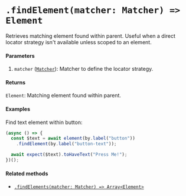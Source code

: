 # `.findElement(matcher: Matcher) => Element`

Retrieves matching element found within parent. Useful when a direct locator strategy isn't available unless scoped to an element.

#### Parameters

1. `matcher` ([`Matcher`](../matchers.md)): Matcher to define the locator strategy.

#### Returns

`Element`: Matching element found within parent.

#### Examples

Find text element within button:

```javascript
(async () => {
  const $text = await element(by.label("button"))
    .findElement(by.label("button-text"));

  await expect($text).toHaveText("Press Me!");
})();
```

#### Related methods

- [`.findElements(matcher: Matcher) => Array<Element>`](./findElements.md)
